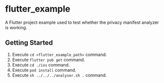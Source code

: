 # flutter_example

A Flutter project example used to test whether the privacy manifest analyzer is working.

## Getting Started

1. Execute `cd <flutter_example_path>` command.
2. Execute `flutter pub get` command.
3. Execute `cd ./ios` command.
4. Execute `pod install` command.
5. Execute `sh ../../../analyser.sh .` command.
